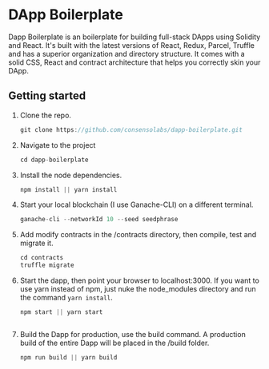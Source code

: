 # DApp Boilerplate
Dapp Boilerplate is an boilerplate for building full-stack DApps using Solidity and React. It's built with the latest versions of React, Redux, Parcel, Truffle and has a superior organization and directory structure. It comes with a solid CSS, React and contract architecture that helps you correctly skin your DApp.

## Getting started

1. Clone the repo.
    ```javascript
    git clone https://github.com/consensolabs/dapp-boilerplate.git
    ```
2. Navigate to the project
    ```javascript
    cd dapp-boilerplate
    ```
    
3. Install the node dependencies.
    ```javascript
    npm install || yarn install
    ```

4. Start your local blockchain (I use Ganache-CLI) on a different terminal.
    ```javascript
    ganache-cli --networkId 10 --seed seedphrase
    ```

5. Add modify contracts in the /contracts directory, then compile, test and migrate it.
    ```javascript
    cd contracts
    truffle migrate
    ```

6. Start the dapp, then point your browser to localhost:3000.  If you want to use yarn instead of npm, just nuke the node_modules directory and run the command ```yarn install```.
    ```javascript
    npm start || yarn start
    ```
    ```

7. Build the Dapp for production, use the build command. A production build of the entire Dapp will be placed in the /build folder.
    ```javascript
    npm run build || yarn build
    ```


